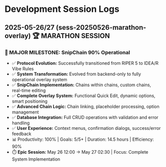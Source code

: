 # Development Session Logs

## 2025-05-26/27 (sess-20250526-marathon-overlay) 🏆 MARATHON SESSION

### **🚀 MAJOR MILESTONE: SnipChain 90% Operational**
- ✅ **Protocol Evolution:** Successfully transitioned from RIPER 5 to IDEA/R Vibe Rules
- ✅ **System Transformation:** Evolved from backend-only to fully operational overlay system
- ✅ **SnipChain Implementation:** Chains within chains, custom chains, real-time editing
- ✅ **Complete Overlay System:** Functional Quick Edit, dynamic options, smart positioning
- ✅ **Advanced Chain Logic:** Chain linking, placeholder processing, option management
- ✅ **Database Integration:** Full CRUD operations with validation and error handling
- ✅ **User Experience:** Context menus, confirmation dialogs, success/error feedback
- 📊 Productivity: 100% | Goals: 5/5+ | Duration: 14.5 hours | Efficiency: 90%
- ⏱️ **Epic Session:** May 26 12:00 → May 27 02:30 | Focus: Complete System Implementation 